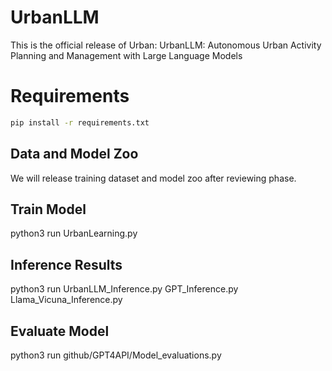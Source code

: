 # UrbanLLM

 This is the official release of Urban: UrbanLLM: Autonomous Urban Activity Planning and Management with Large Language Models
# Requirements
```bash
pip install -r requirements.txt
```
## Data and Model Zoo

We will release training dataset and model zoo after reviewing phase.

## Train Model
python3 run UrbanLearning.py

## Inference Results
python3 run UrbanLLM_Inference.py GPT_Inference.py Llama_Vicuna_Inference.py

## Evaluate Model
python3 run github/GPT4API/Model_evaluations.py
